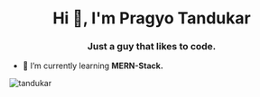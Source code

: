 <h1 align="center">Hi 👋, I'm Pragyo Tandukar</h1>
<h3 align="center">Just a guy that likes to code.</h3>

- 🌱 I’m currently learning **MERN-Stack.**


<p><img align="center" src="https://github-readme-streak-stats.herokuapp.com/?user=tandukar&" alt="tandukar" /></p>



